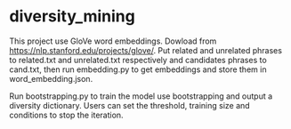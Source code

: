 # diversity_mining

This project use GloVe word embeddings. Dowload from https://nlp.stanford.edu/projects/glove/. Put related and unrelated phrases to related.txt and unrelated.txt respectively and candidates phrases to cand.txt, then run embedding.py to get embeddings and store them in word_embedding.json.

Run bootstrapping.py to train the model use bootstrapping and output a diversity dictionary. Users can set the threshold, training size and conditions to stop the iteration. 
